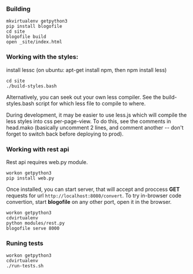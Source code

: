 ### Building

    mkvirtualenv getpython3
    pip install blogofile
    cd site
    blogofile build
    open _site/index.html

### Working with the styles:
install lessc (on ubuntu: apt-get install npm, then npm install less)

    cd site
    ./build-styles.bash

Alternatively, you can seek out your own less compiler. See the build-styles.bash script for which less file to compile to where.

During development, it may be easier to use less.js which will compile the less styles into css per-page-view. To do this, see the comments in head.mako (basically uncomment 2 lines, and comment another -- don't forget to switch back before deploying to prod).

### Working with rest api
Rest api requires web.py module.

    workon getpython3
    pip install web.py

Once installed, you can start server, that will accept
and proccess **GET** requests for url `http://localhost:8080/convert`.
To try in-browser code convertion, start **blogofile** on any other port,
open it in the browser.

    workon getpython3
    cdvirtualenv
    python modules/rest.py
    blogofile serve 8000

### Runing tests
    
    workon getpython3
    cdvirtualenv
    ./run-tests.sh
